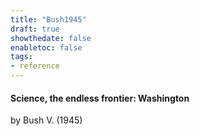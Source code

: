 ```yaml
---
title: "Bush1945"
draft: true
showthedate: false
enabletoc: false
tags:
- reference
---
```


#### **Science, the endless frontier: Washington**     
by Bush V. (1945)         


